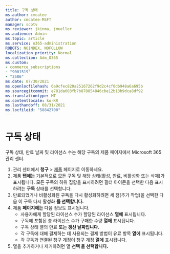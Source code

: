 ```yaml
---
title: 구독 상태
ms.author: cmcatee
author: cmcatee-MSFT
manager: scotv
ms.reviewer: jkinma, jmueller
ms.audience: Admin
ms.topic: article
ms.service: o365-administration
ROBOTS: NOINDEX, NOFOLLOW
localization_priority: Normal
ms.collection: Adm_O365
ms.custom:
- commerce_subscriptions
- "9001519"
- "3586"
ms.date: 07/30/2021
ms.openlocfilehash: 6a9cfec820a25167262f9d2c4cf0db948a6a695b
ms.sourcegitcommit: e781da003fb7b878854846cbe12b13b9dca8df92
ms.translationtype: MT
ms.contentlocale: ko-KR
ms.lasthandoff: 08/31/2021
ms.locfileid: "58842700"
---
```

# <a name="subscription-status"></a>구독 상태

구독 상태, 만료 날짜 및 라이선스 수는 해당  구독의 제품 페이지에서 Microsoft 365 관리 센터.

1. 관리 센터에서 **청구** > [제품](https://go.microsoft.com/fwlink/p/?linkid=842054) 페이지로 이동하세요.
2. 제품 **탭에는** 기본적으로 모든 구독 및 해당 상태(활성, 만료, 비활성화 또는 삭제)가 표시됩니다. 모든 구독의 하위 집합을 표시하려면 필터 아이콘을 선택한 다음 표시하려는 **구독** 상태를 선택합니다.
3. 만료되었거나 비활성화된 구독을 다시 활성화하려면 세 점(추가 작업)을 선택한 다음 이 구독 다시 활성화 **를 선택합니다.**
4. 제품 **페이지에는** 다음 정보도 표시됩니다.
    - 사용자에게 할당된 라이선스 수가 할당된 라이선스 **열에** 표시됩니다.
    - 구독에 포함된 총 라이선스 수가 구매한 수량 **열에** 표시됩니다.
    - 구독 상태 열의 만료 **또는 갱신 날짜입니다.**
    - 각 구독에 대해 결제하는 데 사용되는 결제 방법이 유료 항목 **열에** 표시됩니다.
    - 각 구독과 연결된 청구 계정이 청구 계정 **열에** 표시됩니다.
5. 열을 추가하거나 제거하려면 열 **선택 을 선택합니다.**